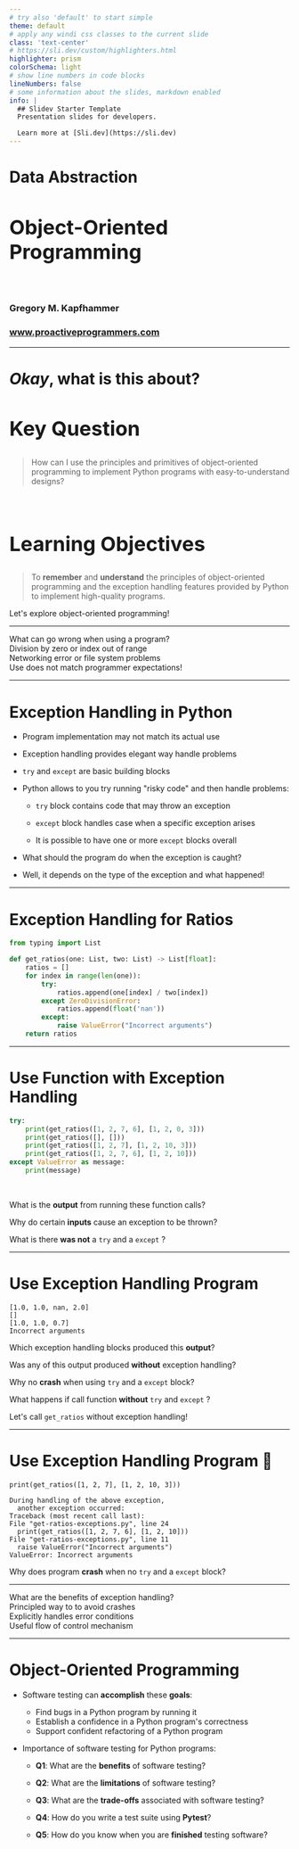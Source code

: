 ```yaml
---
# try also 'default' to start simple
theme: default
# apply any windi css classes to the current slide
class: 'text-center'
# https://sli.dev/custom/highlighters.html
highlighter: prism
colorSchema: light
# show line numbers in code blocks
lineNumbers: false
# some information about the slides, markdown enabled
info: |
  ## Slidev Starter Template
  Presentation slides for developers.

  Learn more at [Sli.dev](https://sli.dev)
---
```


[//]: # (Slide Start {{{)

# Data Abstraction

## Object-Oriented Programming

<div class="container my-5">
  &nbsp;
</div>

### Gregory M. Kapfhammer

### www.proactiveprogrammers.com

[//]: # (Slide End }}})

---

[//]: # (Slide Start {{{)

# <em>Okay</em>, what is this about?

<style>
  h2 {
    font-size: 36px;
    @apply text-orange-600 mb-4;
  }
</style>

<div v-click>

## Key Question

> How can I use the principles and primitives of object-oriented programming to
> implement Python programs with easy-to-understand designs?

</div>

<br>

<div v-click>

## Learning Objectives

> To **remember** and **understand** the principles of object-oriented
> programming and the exception handling features provided by Python
> to implement high-quality programs.

</div>

<div v-click>

<div class="flex row">

<uim-rocket class="text-5xl ml-8 mt-5 text-blue-600" />

<div class="text-3xl font-bold mt-8 ml-4">
Let's explore object-oriented programming!
</div>

</div>

</div>


[//]: # (Slide End }}})

---

[//]: # (Slide Start {{{)

<div class="flex row">

<div class="text-7xl text-orange-600 font-bold mt-5 ml-4 mb-4">
What can go wrong when using a program?
</div>

</div>

<div v-click>

<div class="flex row">

<mdi-alert-circle class="text-6xl ml-8 mt-6 text-blue-600" />

<div class="text-3xl font-bold mt-10 ml-4">
Division by zero or index out of range
</div>

</div>

</div>

<div v-click>

<div class="flex row">

<mdi-alert-circle class="text-6xl ml-8 mt-6 text-blue-600" />

<div class="text-3xl font-bold mt-10 ml-4">
Networking error or file system problems
</div>

</div>

</div>

<div v-click>

<div class="flex row">

<mdi-alert-circle class="text-6xl ml-8 mt-6 text-blue-600" />

<div class="text-3xl font-bold mt-10 ml-4">
Use does not match programmer expectations!
</div>

</div>

</div>

[//]: # (Slide End }}})

---

[//]: # (Slide Start {{{)

# Exception Handling in Python

<v-clicks>

- Program implementation may not match its actual use

- Exception handling provides elegant way handle problems

- `try` and `except` are basic building blocks

- Python allows to you try running "risky code" and then handle problems:

    - `try` block contains code that may throw an exception

    - `except` block handles case when a specific exception arises

    - It is possible to have one or more `except` blocks overall

- What should the program do when the exception is caught?

- Well, it depends on the type of the exception and what happened!

</v-clicks>

[//]: # (Slide End }}})

---

[//]: # (Slide Begin {{{)

# Exception Handling for Ratios

<div class="-ml-5">

```python {all|1-3|4|5|6-7|8-9|10-11|12|all}
from typing import List

def get_ratios(one: List, two: List) -> List[float]:
    ratios = []
    for index in range(len(one)):
        try:
            ratios.append(one[index] / two[index])
        except ZeroDivisionError:
            ratios.append(float('nan'))
        except:
            raise ValueError("Incorrect arguments")
    return ratios
```

</div>

[//]: # (Slide End }}})

---

[//]: # (Slide Begin {{{)

# Use Function with Exception Handling

<div class="-ml-5">

```python {all|1-2|1,3|1,4|1,5|6-7|all}
try:
    print(get_ratios([1, 2, 7, 6], [1, 2, 0, 3]))
    print(get_ratios([], []))
    print(get_ratios([1, 2, 7], [1, 2, 10, 3]))
    print(get_ratios([1, 2, 7, 6], [1, 2, 10]))
except ValueError as message:
    print(message)
```

</div>

<br>

<v-clicks>

<p class = "bold">
What is the <b>output</b> from running these function calls?
</p>

<p class = "bold">
Why do certain <b>inputs</b> cause an exception to be thrown?
</p>

<p class = "bold">
What is there <b>was not</b> a <code>try</code> and a <code>except</code> ?
</p>

</v-clicks>

[//]: # (Slide End }}})

---

[//]: # (Slide Begin {{{)

# Use Exception Handling Program

```shell {all|1|2|3|4|all}
[1.0, 1.0, nan, 2.0]
[]
[1.0, 1.0, 0.7]
Incorrect arguments
```

<v-clicks>

<p class = "bold">
Which exception handling blocks produced this <b>output</b>?
</p>

<p class = "bold">
Was any of this output produced <b>without</b> exception handling?
</p>

<p class = "bold">
Why no <b>crash</b> when using <code>try</code> and a <code>except</code> block?
</p>

<p class = "bold">
What happens if call function <b>without</b> <code>try</code> and  <code>except</code> ?
</p>

<div class="flex row">

<mdi-alert-octagon class="text-5xl ml-6 mt-2 text-blue-600"/>

<div class="text-3xl font-bold mt-4 ml-4">
Let's call <code>get_ratios</code> without exception handling!
</div>

</div>

</v-clicks>

[//]: # (Slide End }}})

---

[//]: # (Slide Begin {{{)

# Use Exception Handling Program 🤦

<div class="-ml-0">

```shell {all|1|3-4|5|6-7|8-9|10|all}
print(get_ratios([1, 2, 7], [1, 2, 10, 3]))

During handling of the above exception,
  another exception occurred:
Traceback (most recent call last):
File "get-ratios-exceptions.py", line 24
  print(get_ratios([1, 2, 7, 6], [1, 2, 10]))
File "get-ratios-exceptions.py", line 11
  raise ValueError("Incorrect arguments")
ValueError: Incorrect arguments
```

</div>

<v-clicks>

<p class = "bold">
Why does program <b>crash</b> when no <code>try</code> and a <code>except</code> block?
</p>

</v-clicks>

[//]: # (Slide End }}})

---

[//]: # (Slide Start {{{)

<div class="flex row">

<div class="text-7xl text-orange-600 font-bold mt-5 ml-4 mb-4">
What are the benefits of exception handling?
</div>

</div>

<div v-click>

<div class="flex row">

<mdi-check-circle class="text-6xl ml-8 mt-6 text-blue-600" />

<div class="text-3xl font-bold mt-10 ml-4">
Principled way to to avoid crashes
</div>

</div>

</div>

<div v-click>

<div class="flex row">

<mdi-check-circle class="text-6xl ml-8 mt-6 text-blue-600" />

<div class="text-3xl font-bold mt-10 ml-4">
Explicitly handles error conditions
</div>

</div>

</div>

<div v-click>

<div class="flex row">

<mdi-check-circle class="text-6xl ml-8 mt-6 text-blue-600" />

<div class="text-3xl font-bold mt-10 ml-4">
Useful flow of control mechanism
</div>

</div>

</div>

[//]: # (Slide End }}})

---

[//]: # (Slide Start {{{)

# Object-Oriented Programming

<v-clicks>

- Software testing can **accomplish** these **goals**:

    - Find bugs in a Python program by running it
    - Establish a confidence in a Python program's correctness
    - Support confident refactoring of a Python program

-   Importance of software testing for Python programs:

    -   **Q1**: What are the **benefits** of software testing?

    -   **Q2**: What are the **limitations** of software testing?

    -   **Q3**: What are the **trade-offs** associated with software testing?

    -   **Q4**: How do you write a test suite using **Pytest**?

    -   **Q5**: How do you know when you are **finished** testing software?

</v-clicks>

[//]: # (Slide End }}})
